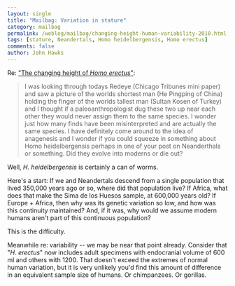 ```yaml
---
layout: single 
title: "Mailbag: Variation in stature" 
category: mailbag
permalink: /weblog/mailbag/changing-height-human-variability-2010.html
tags: [stature, Neandertals, Homo heidelbergensis, Homo erectus] 
comments: false 
author: John Hawks 
---
```


Re: <a href="http://johnhawks.net/weblog/reviews/erectus/changing-height-homo-erectus-2010.html">"The changing height of <i>Homo erectus</i>"</a>: 

<blockquote>I was looking through todays Redeye (Chicago Tribunes mini paper) and saw a picture of the worlds shortest man (He Pingping of China) holding the finger of the worlds tallest man (Sultan Kosen of Turkey) and I thought if a paleoanthropologist dug these two up near each other they would never assign them to the same species. I wonder just how many finds have been misinterpreted and are actually the same species. I have definitely come around to the idea of anagenesis and I wonder if you could squeeze in something about Homo heidelbergensis perhaps in one of your post on Neanderthals or something. Did they evolve into moderns or die out?</blockquote>

Well, <i>H. heidelbergensis</i> is certainly a can of worms. 

Here's a start: If we and Neandertals descend from a single population that lived 350,000 years ago or so, where did that population live? If Africa, what does that make the Sima de los Huesos sample, at 600,000 years old? If Europe + Africa, then why was its genetic variation so low, and how was this continuity maintained? And, if it was, why would we assume modern humans aren't part of this continuous population? 

This is the difficulty. 

Meanwhile re: variability -- we may be near that point already. Consider that "<i>H. erectus</i>" now includes adult specimens with endocranial volume of 600 ml and others with 1200. That doesn't exceed the extremes of normal human variation, but it is very unlikely you'd find this amount of difference in an equivalent sample size of humans. Or chimpanzees. Or gorillas. 


